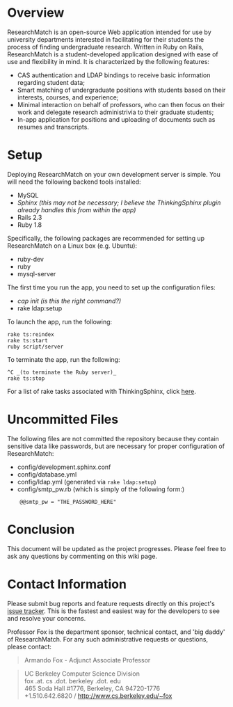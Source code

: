 # Overview #

ResearchMatch is an open-source Web application intended for use by university departments interested in facilitating for their students the process of finding undergraduate research. Written in Ruby on Rails, ResearchMatch is a student-developed application designed with ease of use and flexibility in mind. It is characterized by the following features:
  * CAS authentication and LDAP bindings to receive basic information regarding student data;
  * Smart matching of undergraduate positions with students based on their interests, courses, and experience;
  * Minimal interaction on behalf of professors, who can then focus on their work and delegate research administrivia to their graduate students;
  * In-app application for positions and uploading of documents such as resumes and transcripts.


# Setup #

Deploying ResearchMatch on your own development server is simple. You will need the following backend tools installed:

  * MySQL
  * _Sphinx (this may not be necessary; I believe the ThinkingSphinx plugin already handles this from within the app)_
  * Rails 2.3
  * Ruby 1.8

Specifically, the following packages are recommended for setting up ResearchMatch on a Linux box (e.g. Ubuntu):

  * ruby-dev
  * ruby
  * mysql-server

The first time you run the app, you need to set up the configuration files:
  * _cap init (is this the right command?)_
  * rake ldap:setup

To launch the app, run the following:

```
rake ts:reindex
rake ts:start
ruby script/server
```

To terminate the app, run the following:

```
^C _(to terminate the Ruby server)_
rake ts:stop
```

For a list of rake tasks associated with ThinkingSphinx, click [here](http://freelancing-god.github.com/ts/en/rake_tasks.html).

# Uncommitted Files #
The following files are not committed the repository because they contain sensitive data like passwords, but are necessary for proper configuration of ResearchMatch:
  * config/development.sphinx.conf
  * config/database.yml
  * config/ldap.yml (generated via `rake ldap:setup`)
  * config/smtp\_pw.rb  (which is simply of the following form:)
```
    @@smtp_pw = "THE_PASSWORD_HERE"
```

# Conclusion #

This document will be updated as the project progresses. Please feel free to ask any questions by commenting on this wiki page.

# Contact Information #

Please submit bug reports and feature requests directly on this project's [issue tracker](http://code.google.com/p/research-cs194/issues/). This is the fastest and easiest way for the developers to see and resolve your concerns.


Professor Fox is the department sponsor, technical contact, and 'big daddy' of ResearchMatch. For any such administrative requests or questions, please contact:
> Armando Fox - Adjunct Associate Professor<br>
<blockquote>UC Berkeley Computer Science Division<br>
fox .at. cs .dot. berkeley .dot. edu<br>
465 Soda Hall #1776, Berkeley, CA 94720-1776<br>
+1.510.642.6820  /  <a href='http://www.cs.berkeley.edu/~fox'>http://www.cs.berkeley.edu/~fox</a><br>